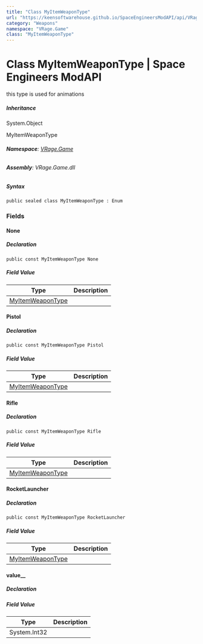 ```yaml
---
title: "Class MyItemWeaponType"
url: "https://keensoftwarehouse.github.io/SpaceEngineersModAPI/api/VRage.Game.MyItemWeaponType.html"
category: "Weapons"
namespace: "VRage.Game"
class: "MyItemWeaponType"
---
```


# Class MyItemWeaponType | Space Engineers ModAPI

this type is used for animations

##### Inheritance

System.Object

MyItemWeaponType

###### **Namespace**: [VRage.Game](https://keensoftwarehouse.github.io/SpaceEngineersModAPI/api/VRage.Game.html)

###### **Assembly**: VRage.Game.dll

##### Syntax

```
public sealed class MyItemWeaponType : Enum
```

### Fields

#### None

##### Declaration

```
public const MyItemWeaponType None
```

##### Field Value

| Type | Description |
| --- | --- |
| [MyItemWeaponType](https://keensoftwarehouse.github.io/SpaceEngineersModAPI/api/VRage.Game.MyItemWeaponType.html) |     |

#### Pistol

##### Declaration

```
public const MyItemWeaponType Pistol
```

##### Field Value

| Type | Description |
| --- | --- |
| [MyItemWeaponType](https://keensoftwarehouse.github.io/SpaceEngineersModAPI/api/VRage.Game.MyItemWeaponType.html) |     |

#### Rifle

##### Declaration

```
public const MyItemWeaponType Rifle
```

##### Field Value

| Type | Description |
| --- | --- |
| [MyItemWeaponType](https://keensoftwarehouse.github.io/SpaceEngineersModAPI/api/VRage.Game.MyItemWeaponType.html) |     |

#### RocketLauncher

##### Declaration

```
public const MyItemWeaponType RocketLauncher
```

##### Field Value

| Type | Description |
| --- | --- |
| [MyItemWeaponType](https://keensoftwarehouse.github.io/SpaceEngineersModAPI/api/VRage.Game.MyItemWeaponType.html) |     |

#### value\_\_

##### Declaration

##### Field Value

| Type | Description |
| --- | --- |
| System.Int32 |     |